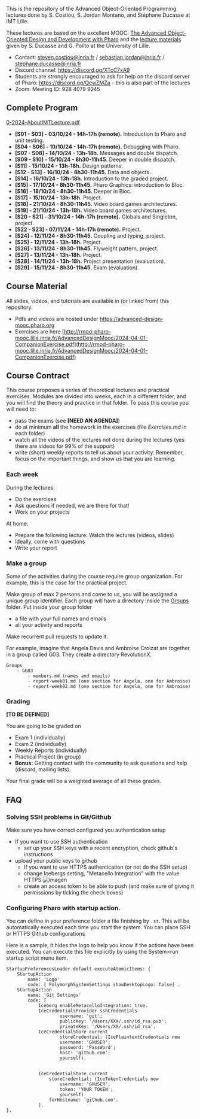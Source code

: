 This is the repository of the Advanced Object-Oriented Programming lectures done by S. Costiou, S. Jordan Montano, and Stéphane Ducasse at IMT Lille.

These lectures are based on the excellent MOOC: [The Advanced Object-Oriented Design and Development with Pharo](https://advanced-design-mooc.pharo.org) and the [lecture materials](https://github.com/UnivLille-Meta/Miage23) given by S. Ducasse and G. Polito at the University of Lille.

- Contact:  steven.costiou@inria.fr / sebastian.jordan@inria.fr / stephane.ducasse@inria.fr
- Discord channel: https://discord.gg/XTcC7xA9
- Students are strongly encouraged to ask for help on the discord server of Pharo: https://discord.gg/QewZMZa - this is also part of the lectures
- Zoom: Meeting ID: 928 4079 9245

## Complete Program

[0-2024-AboutIMTLecture.pdf](0-2024-AboutIMTLecture.pdf)

- **[S01 - S03] - 03/10/24 - 14h-17h (remote).** Introduction to Pharo and unit testing.
- **[S04 - S06] - 10/10/24 - 14h-17h (remote).** Debugging with Pharo.
- **[S07 - S08] - 14/10/24 - 13h-18h.** Messages and double dispatch.
- **[S09 - S10] - 15/10/24 - 8h30-11h45.** Deeper in double dispatch.
- **[S11] - 15/10/24 - 13h-18h.** Design patterns.
- **[S12 - S13] - 16/10/24 - 8h30-11h45.** Data and objects.
- **[S14] - 16/10/24 - 13h-18h.** Introduction to the graded project.
- **[S15] - 17/10/24 - 8h30-11h45.** Pharo Graphics: introduction to Bloc.
- **[S16] - 18/10/24 - 8h30-11h45.** Deeper in Bloc.
- **[S17] - 15/10/24 - 13h-18h.** Project.
- **[S18] - 21/10/24 - 8h30-11h45.** Video board games architectures.
- **[S19] - 21/10/24 - 13h-18h.** Video board games architectures.
- **[S20 - S21] - 31/10/24 - 14h-17h (remote).** Globals and Singleton, project.
- **[S22 - S23] - 07/11/24 - 14h-17h (remote).** Project.
- **[S24] - 12/11/24 - 8h30-11h45.** Coupling and typing, project.
- **[S25] - 12/11/24 - 13h-18h.** Project.
- **[S26] - 13/11/24 - 8h30-11h45.** Flyweight pattern, project.
- **[S27] - 13/11/24 - 13h-18h.** Project.
- **[S28] - 14/11/24 - 13h-18h.** Project presentation (evaluation).
- **[S29] - 15/11/24 - 8h30-11h45.** Exam (evaluation).

## Course Material

All slides, videos, and tutorials are available in (or linked from) this repository.

- Pdfs and videos are hosted under https://advanced-design-mooc.pharo.org
- Exercises are here [http://rmod-pharo-mooc.lille.inria.fr/AdvancedDesignMooc/2024-04-01-CompanionExercise.pdf](http://rmod-pharo-mooc.lille.inria.fr/AdvancedDesignMooc/2024-04-01-CompanionExercise.pdf)

## Course Contract

This course proposes a series of theoretical lectures and practical exercises.
Modules are divided into weeks, each in a different folder, and you will find the theory and practice in that folder.
To pass this course you will need to:
 - pass the exams (see **[NEED AN AGENDA]**)
 - do at minimum **all** the homework in the exercises (file *Exercises.md* in each folder)
 - watch all the videos of the lectures not done during the lectures (yes there are videos for 99% of the support)
 - write (short) weekly reports to tell us about your activity. Remember, focus on the important things, and show us that you are learning.

### Each week

During the lectures:
- Do the exercises
- Ask questions if needed, we are there for that!
- Work on your projects

At home:
- Prepare the following lecture: Watch the lectures (videos, slides)
- Ideally, come with questions
- Write your report

### Make a group

Some of the activities during the course require group organization.
For example, this is the case for the practical project.

Make group of max 2 persons and come to us, you will be assigned a unique group identifier.
Each group will have a directory inside the [Groups](Groups) folder.
Put inside your group folder
 - a file with your full names and emails
 - all your activity and reports
 
Make recurrent pull requests to update it.

For example, imagine that Angela Davis and Ambroise Croizat are together in a group called G03.
They create a directory RevolutionX.

```
Groups
    - GG03
        - members.md (names and emails)
        - report-week01.md (one section for Angela, one for Ambroise)
        - report-week02.md (one section for Angela, one for Ambroise)
```

### Grading
**[TO BE DEFINED]**

You are going to be graded on
- Exam 1 (individually)
- Exam 2 (individually)
- Weekly Reports (individually)
- Practical Project (in group)
- **Bonus:** Getting contact with the community to ask questions and help (discord, mailing lists).

Your final grade will be a weighted average of all these grades.

## FAQ

### Solving SSH problems in Git/Github

Make sure you have correct configured you authentication setup
- If you want to use SSH authentication
    - set up your SSH keys with a recent encryption, check github's instructions
- upload your public keys to github
    - If you want to use HTTPS authentication (or not do the SSH setup)
    - change Icebergs setting, "Metacello Integration" with the value HTTPS
    ![imagen](https://user-images.githubusercontent.com/708322/197169064-c6bf0bd2-762c-4bbe-b48c-daedb2d3aeef.png)
	- create an access token to be able to push (and make sure of giving it permissions by ticking the check boxes)

### Configuring Pharo with startup action. 

You can define in your preference folder a file finishing by `.st`.
This will be automatically executed each time you start the system.
You can place SSH or HTTPS Github configurations

Here is a sample, it hides the logo to help you know if the actions have been executed. 
You can execute this file explicitly by using the System>run startup script menu item. 

```
StartupPreferencesLoader default executeAtomicItems: {
	StartupAction 
		name: 'Logo' 
		code: [ PolymorphSystemSettings showDesktopLogo: false] .
	StartupAction 
		name: 'Git Settings' 
		code: [ 
			Iceberg enableMetacelloIntegration: true.
			IceCredentialsProvider sshCredentials
					username: 'git';
					publicKey: '/Users/XXX/.ssh/id_rsa.pub';
					privateKey: '/Users/XX/.ssh/id_rsa'.
			IceCredentialStore current
					storeCredential: (IcePlaintextCredentials new
					username: 'GHUSER';
					password: 'PassWord';
					host: 'github.com';
					yourself).		


			IceCredentialStore current
				storeCredential: (IceTokenCredentials new
					username: 'GHUSER';
					token: 'YOUR TOKEN';
					yourself) 
				forHostname: 'github.com'.
			]. 
}.

```


